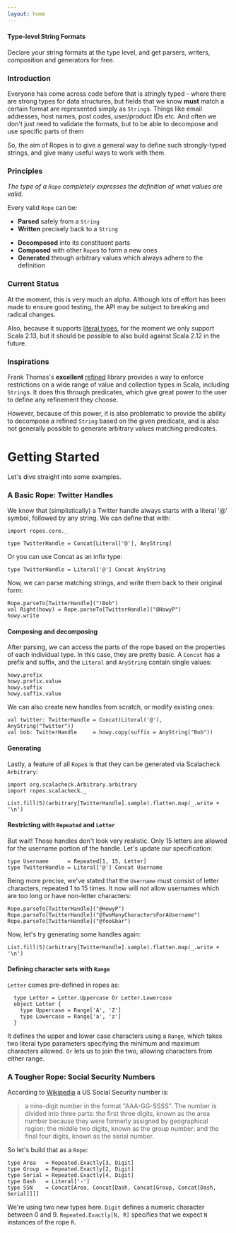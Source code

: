 ```yaml
---
layout: home
---
```

#### Type-level String Formats

Declare your string formats at the type level, and
get parsers, writers, composition and generators for free.

### Introduction

Everyone has come across code before that is *string*ly typed - where
there are strong types for data structures, but fields that we know
**must** match a certain format are represented simply as `String`s.
Things like email addresses, host names, post codes, user/product IDs
etc. And often we don't just need to validate the formats, but to be
able to decompose and use specific parts of them

So, the aim of Ropes is to give a general way to define such
strongly-typed strings, and give many useful ways to work with them.

### Principles

_The type of a `Rope` completely expresses the definition of what values
are valid._

Every valid `Rope` can be:
* **Parsed** safely from a `String`
* **Written** precisely back to a `String`
- **Decomposed** into its constituent parts
- **Composed** with other `Rope`s to form a new ones
- **Generated** through arbitrary values which always adhere to the
  definition

### Current Status

At the moment, this is very much an alpha. Although lots of effort has
been made to ensure good testing, the API may be subject to breaking and
radical changes.

Also, because it supports
[literal types](https://docs.scala-lang.org/sips/42.type.html), for the
moment we only support Scala 2.13, but it should be possible to also
build against Scala 2.12 in the future.

### Inspirations

Frank Thomas's **excellent**
[refined](https://github.com/fthomas/refined) library provides a way to enforce
restrictions on a wide range of value and collection types in Scala,
including `String`s. It does this through predicates, which give
great power to the user to define any refinement they choose.

However, because of this power, it is also problematic to provide the
ability to decompose a refined `String` based on the given predicate,
and is also not generally possible to generate arbitrary values matching
predicates.

Getting Started
===

Let's dive straight into some examples.

### A Basic Rope: Twitter Handles

We know that (simplistically) a Twitter handle always starts with a
literal '@' symbol, followed by any string. We can define that with:

```tut:silent
import ropes.core._

type TwitterHandle = Concat[Literal['@'], AnyString]
```

Or you can use Concat as an infix type:

```tut:silent
type TwitterHandle = Literal['@'] Concat AnyString
```

Now, we can parse matching strings, and write them back to their
original form:

```tut:book
Rope.parseTo[TwitterHandle]("!Bob")
val Right(howy) = Rope.parseTo[TwitterHandle]("@HowyP")
howy.write
```

#### Composing and decomposing

After parsing, we can access the parts of the rope based on the
properties of each individual type. In this case, they are pretty basic.
A `Concat` has a prefix and suffix, and the `Literal` and `AnyString`
contain single values:

```tut:book
howy.prefix
howy.prefix.value
howy.suffix
howy.suffix.value
```

We can also create new handles from scratch, or modify existing ones:

```tut:book
val twitter: TwitterHandle = Concat(Literal('@'), AnyString("Twitter"))
val bob: TwitterHandle     = howy.copy(suffix = AnyString("Bob"))
```

#### Generating

Lastly, a feature of all `Rope`s is that they can be generated via
Scalacheck `Arbitrary`:

```tut:book
import org.scalacheck.Arbitrary.arbitrary
import ropes.scalacheck._

List.fill(5)(arbitrary[TwitterHandle].sample).flatten.map(_.write + '\n')
```

#### Restricting with `Repeated` and `Letter`

But wait! Those handles don't look very realistic. Only 15 letters are
allowed for the username portion of the handle. Let's update our
specification:

```tut:silent
type Username      = Repeated[1, 15, Letter]
type TwitterHandle = Literal['@'] Concat Username
```

Being more precise, we've stated that the `Username` must consist of
letter characters, repeated 1 to 15 times. It now will not allow
usernames which are too long or have non-letter characters:

```tut:book
Rope.parseTo[TwitterHandle]("@HowyP")
Rope.parseTo[TwitterHandle]("@TwoManyCharactersForAUsername")
Rope.parseTo[TwitterHandle]("@foo&bar")
```

Now, let's try generating some handles again:

```tut:book
List.fill(5)(arbitrary[TwitterHandle].sample).flatten.map(_.write + '\n')
```

#### Defining character sets with `Range`

`Letter` comes pre-defined in ropes as:

```tut:silent
  type Letter = Letter.Uppercase Or Letter.Lowercase
  object Letter {
    type Uppercase = Range['A', 'Z']
    type Lowercase = Range['a', 'z']
  }
```

It defines the upper and lower case characters using a `Range`, which
takes two literal type parameters specifying the minimum and maximum
characters allowed. `Or` lets us to join the two, allowing characters
from either range.

### A Tougher Rope: Social Security Numbers

According to
[Wikipedia](https://en.wikipedia.org/wiki/Social_Security_number#Structure)
a US Social Security number is:

>a nine-digit number in the format "AAA-GG-SSSS". The number is divided 
>into three parts: the first three
>digits, known as the area number because they were formerly assigned by
>geographical region; the middle two digits, known as the group number;
>and the final four digits, known as the serial number.

So let's build that as a `Rope`:

```tut:silent
type Area   = Repeated.Exactly[3, Digit]
type Group  = Repeated.Exactly[2, Digit]
type Serial = Repeated.Exactly[4, Digit]
type Dash   = Literal['-']
type SSN    = Concat[Area, Concat[Dash, Concat[Group, Concat[Dash, Serial]]]]
```

We're using two new types here. `Digit` defines a numeric character 
between 0 and 9. `Repeated.Exactly[N, R]` specifies that we expect `N` 
instances of the rope `R`.
